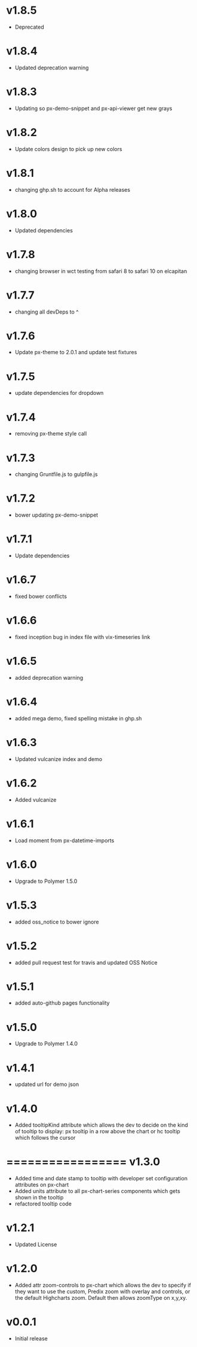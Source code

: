 v1.8.5
==================
* Deprecated

v1.8.4
==================
* Updated deprecation warning

v1.8.3
==================
* Updating so px-demo-snippet and px-api-viewer get new grays

v1.8.2
==================
* Update colors design to pick up new colors

v1.8.1
==================
* changing ghp.sh to account for Alpha releases

v1.8.0
==================
* Updated dependencies

v1.7.8
==================
* changing browser in wct testing from safari 8 to safari 10 on elcapitan

v1.7.7
==================
* changing all devDeps to ^

v1.7.6
==================
* Update px-theme to 2.0.1 and update test fixtures

v1.7.5
==================
* update dependencies for dropdown

v1.7.4
==================
* removing px-theme style call


v1.7.3
==================
* changing Gruntfile.js to gulpfile.js


v1.7.2
==================
* bower updating px-demo-snippet

v1.7.1
=================
* Update dependencies

v1.6.7
=================
* fixed bower conflicts

v1.6.6
=================
* fixed inception bug in index file with vix-timeseries link

v1.6.5
=================
* added deprecation warning

v1.6.4
=================
* added mega demo, fixed spelling mistake in ghp.sh

v1.6.3
=================
* Updated vulcanize index and demo

v1.6.2
=================
* Added vulcanize

v1.6.1
=================
* Load moment from px-datetime-imports

v1.6.0
=================
* Upgrade to Polymer 1.5.0

v1.5.3
=================
* added oss_notice to bower ignore

v1.5.2
=================
* added pull request test for travis and updated OSS Notice

v1.5.1
=================
* added auto-github pages functionality

v1.5.0
=================
* Upgrade to Polymer 1.4.0

v1.4.1
=================
* updated url for demo json

v1.4.0
=================
* Added tooltipKind attribute which allows the dev to decide on the kind of tooltip to display: px tooltip in a row above the chart or hc tooltip which follows the cursor

=================
v1.3.0
=================
* Added time and date stamp to tooltip with developer set configuration attributes on px-chart
* Added units attribute to all px-chart-series components which gets shown in the tooltip
* refactored tooltip code

v1.2.1
=================
* Updated License

v1.2.0
==================
* Added attr zoom-controls to px-chart which allows the dev to specify if they want to use the custom, Predix zoom with overlay and controls, or the default Highcharts zoom. Default then allows zoomType on x,y,xy.

v0.0.1
==================
* Initial release
